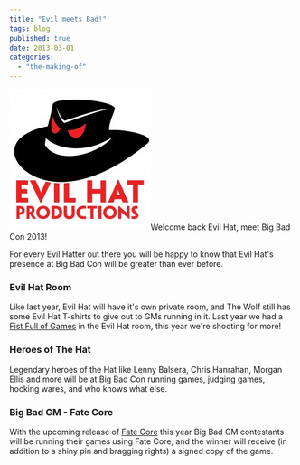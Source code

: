 ```yaml
---
title: "Evil meets Bad!"
tags: blog
published: true
date: 2013-03-01
categories: 
  - "the-making-of"
---
```


[![evil_hat](/images/evil_hat.jpg)](http://www.bigbadcon.com/wp-content/uploads/2012/07/evil_hat.jpg)Welcome back Evil Hat, meet Big Bad Con 2013!

For every Evil Hatter out there you will be happy to know that Evil Hat's presence at Big Bad Con will be greater than ever before.

### Evil Hat Room

Like last year, Evil Hat will have it's own private room, and The Wolf still has some Evil Hat T-shirts to give out to GMs running in it. Last year we had a [Fist Full of Games](http://www.bigbadcon.com/little-red-hangs-up-her-hood-for-an-evil-hat/) in the Evil Hat room, this year we're shooting for more!

### Heroes of The Hat

Legendary heroes of the Hat like Lenny Balsera, Chris Hanrahan, Morgan Ellis and more will be at Big Bad Con running games, judging games, hocking wares, and who knows what else.

### Big Bad GM - Fate Core

With the upcoming release of [Fate Core](http://www.evilhat.com/home/fate-core/ "Fate Core") this year Big Bad GM contestants will be running their games using Fate Core, and the winner will receive (in addition to a shiny pin and bragging rights) a signed copy of the game.
